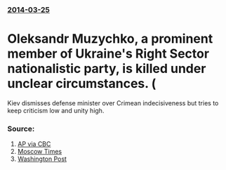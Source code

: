 ### [2014-03-25](/news/2014/03/25/index.md)

# Oleksandr Muzychko, a prominent member of Ukraine's Right Sector nationalistic party, is killed under unclear circumstances. (

Kiev dismisses defense minister over Crimean indecisiveness but tries to keep criticism low and unity high.


### Source:

1. [AP via CBC](http://www.cbc.ca/news/world/ukraine-nationalist-oleksandr-muzychko-killed-in-police-operation-1.2585124)
2. [Moscow Times](http://www.themoscowtimes.com/news/article/ultranationalist-leader-in-maidan-protests-is-shot-dead-in-ukraine-video/496788.html)
3. [Washington Post](http://www.washingtonpost.com/world/ukraine-fires-defense-minister-who-lost-crimea-to-russia/2014/03/25/81409484-31c6-41db-9e24-7b6193240aef_story.html?wprss=rss_world)
